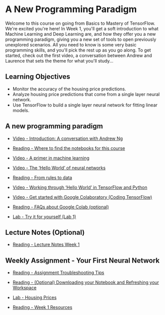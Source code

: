 # A New Programming Paradigm

Welcome to this course on going from Basics to Mastery of TensorFlow. We're excited you're here! In Week 1, you'll get a soft introduction to what Machine Learning and Deep Learning are, and how they offer you a new programming paradigm, giving you a new set of tools to open previously unexplored scenarios. All you need to know is some very basic programming skills, and you'll pick the rest up as you go along. To get started, check out the first video, a conversation between Andrew and Laurence that sets the theme for what you'll study...

## Learning Objectives

- Monitor the accuracy of the housing price predictions.
- Analyze housing price predictions that come from a single layer neural network.
- Use TensorFlow to build a single layer neural network for fitting linear models.

## A new programming paradigm

- [Video - Introduction: A conversation with Andrew Ng](https://www.coursera.org/learn/introduction-tensorflow/lecture/sRTGo/introduction-a-conversation-with-andrew-ng)

- [Reading - Where to find the notebooks for this course](https://www.coursera.org/learn/introduction-tensorflow/supplement/DB3Vv/where-to-find-the-notebooks-for-this-course)

- [Video - A primer in machine learning](https://www.coursera.org/learn/introduction-tensorflow/lecture/PoOzi/a-primer-in-machine-learning)

- [Video - The ‘Hello World’ of neural networks](https://www.coursera.org/learn/introduction-tensorflow/lecture/kr51q/the-hello-world-of-neural-networks)

- [Reading - From rules to data](https://www.coursera.org/learn/introduction-tensorflow/supplement/GnK4N/from-rules-to-data)

- [Video - Working through ‘Hello World’ in TensorFlow and Python](https://www.coursera.org/learn/introduction-tensorflow/lecture/cnVBO/working-through-hello-world-in-tensorflow-and-python)

- [Video - Get started with Google Colaboratory (Coding TensorFlow)](https://www.youtube.com/watch?v=inN8seMm7UI)

- [Reading - FAQs about Google Colab (optional)](https://research.google.com/colaboratory/faq.html)

- [Lab - Try it for yourself (Lab 1)](./Labs/C1_W1_Lab_1_hello_world_nn.ipynb)

## Lecture Notes (Optional)

- [Reading - Lecture Notes Week 1](./Readings/C1_W1.pdf)

## Weekly Assignment - Your First Neural Network

- [Reading - Assignment Troubleshooting Tips](https://www.coursera.org/learn/introduction-tensorflow/supplement/RxjJ6/assignment-troubleshooting-tips)

- [Reading - (Optional) Downloading your Notebook and Refreshing your Workspace](https://www.coursera.org/learn/introduction-tensorflow/supplement/M20rh/optional-downloading-your-notebook-and-refreshing-your-workspace)

- [Lab - Housing Prices]()

- [Reading - Week 1 Resources](https://www.coursera.org/learn/introduction-tensorflow/supplement/6tZWF/week-1-resources)